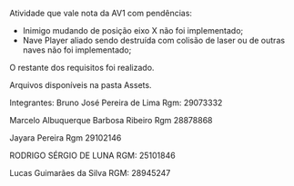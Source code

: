 Atividade que vale nota da AV1 com pendências:
- Inimigo mudando de posição eixo X não foi implementado;
- Nave Player aliado sendo destruída com colisão de laser ou de outras naves não foi implementado;

O restante dos requisitos foi realizado.

Arquivos disponíveis na pasta Assets.

Integrantes:
Bruno José Pereira de Lima
Rgm: 29073332

Marcelo Albuquerque Barbosa Ribeiro
Rgm 28878868

Jayara Pereira 
Rgm 29102146

RODRIGO SÉRGIO DE LUNA
RGM: 25101846

Lucas Guimarães da Silva
RGM: 28945247
